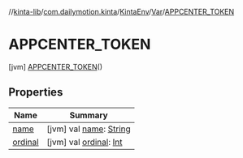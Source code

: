//[kinta-lib](../../../../../index.md)/[com.dailymotion.kinta](../../../index.md)/[KintaEnv](../../index.md)/[Var](../index.md)/[APPCENTER_TOKEN](index.md)



# APPCENTER_TOKEN  
 [jvm] [APPCENTER_TOKEN](index.md)()  
   


## Properties  
  
|  Name |  Summary | 
|---|---|
| <a name="com.dailymotion.kinta/KintaEnv.Var.APPCENTER_TOKEN/name/#/PointingToDeclaration/"></a>[name](name.md)| <a name="com.dailymotion.kinta/KintaEnv.Var.APPCENTER_TOKEN/name/#/PointingToDeclaration/"></a> [jvm] val [name](name.md): [String](https://kotlinlang.org/api/latest/jvm/stdlib/kotlin/-string/index.html)   <br>|
| <a name="com.dailymotion.kinta/KintaEnv.Var.APPCENTER_TOKEN/ordinal/#/PointingToDeclaration/"></a>[ordinal](ordinal.md)| <a name="com.dailymotion.kinta/KintaEnv.Var.APPCENTER_TOKEN/ordinal/#/PointingToDeclaration/"></a> [jvm] val [ordinal](ordinal.md): [Int](https://kotlinlang.org/api/latest/jvm/stdlib/kotlin/-int/index.html)   <br>|

